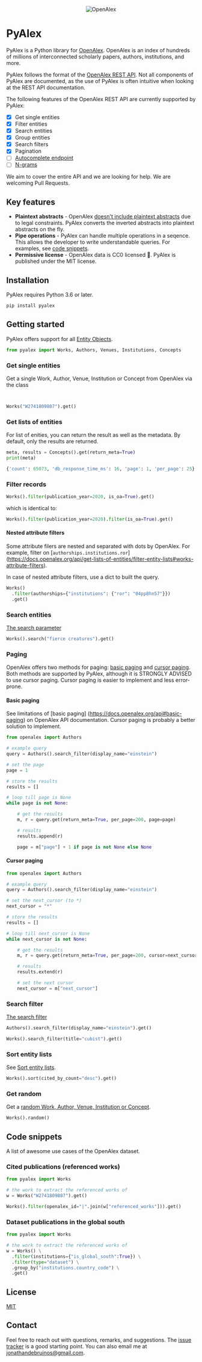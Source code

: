 <p align="center">
  <img alt="OpenAlex" src="https://github.com/J535D165/openalex/raw/main/openalex_repocard.svg">
</p>

# PyAlex

PyAlex is a Python library for [OpenAlex](https://openalex.org/). OpenAlex is an index of hundreds of millions of interconnected scholarly papers, authors, institutions, and more. 

PyAlex follows the format of the [OpenAlex REST API](https://docs.openalex.org/). Not all components of PyAlex are documented, as
the use of PyAlex is often intuitive when looking at the REST API documentation.

The following features of the OpenAlex REST API are currently supported by PyAlex:

- [x] Get single entities
- [x] Filter entities
- [x] Search entities
- [x] Group entities
- [x] Search filters
- [x] Pagination
- [ ] [Autocomplete endpoint](https://docs.openalex.org/api/autocomplete-endpoint)
- [ ] [N-grams](https://docs.openalex.org/api/get-n-grams)

We aim to cover the entire API and we are looking for help. We are welcoming Pull Requests. 

## Key features

- **Plaintext abstracts** - OpenAlex [doesn't include plaintext abstracts](https://docs.openalex.org/about-the-data/work#abstract_inverted_index) due to legal constraints. PyAlex converts the inverted abstracts into plaintext abstracts on the fly.
- **Pipe operations** - PyAlex can handle multiple operations in a seqence. This allows the developer to write understandable queries. For examples, see [code snippets](#code-snippets).
- **Permissive license** - OpenAlex data is CC0 licensed :raised_hands:. PyAlex is published under the MIT license.

## Installation

PyAlex requires Python 3.6 or later.

```sh
pip install pyalex
```

## Getting started

PyAlex offers support for all [Entity Objects](https://docs.openalex.org/about-the-data#entity-objects).

```python
from pyalex import Works, Authors, Venues, Institutions, Concepts
```

### Get single entities

Get a single Work, Author, Venue, Institution or Concept from OpenAlex via the
class

```python


Works("W2741809807").get()
```

### Get lists of entities

For list of enities, you can return the result as well as the metadata. By default, only the results are returned.

```python
meta, results = Concepts().get(return_meta=True)
print(meta)
```

```python
{'count': 65073, 'db_response_time_ms': 16, 'page': 1, 'per_page': 25}
```

### Filter records

```python
Works().filter(publication_year=2020, is_oa=True).get()
```

which is identical to:

```python
Works().filter(publication_year=2020).filter(is_oa=True).get()
```

#### Nested attribute filters

Some attribute filers are nested and separated with dots by OpenAlex. For
example, filter on [`authorships.institutions.ror`]
(https://docs.openalex.org/api/get-lists-of-entities/filter-entity-lists#works-attribute-filters).

In case of nested attribute filters, use a dict to built the query.

```python
Works()
  .filter(authorships={"institutions": {"ror": "04pp8hn57"}})
  .get()
```

### Search entities

[The search parameter](https://docs.openalex.org/api/get-lists-of-entities/search-entity-lists#the-search-parameter)

```python
Works().search("fierce creatures").get()
```

### Paging

OpenAlex offers two methods for paging: [basic paging](https://docs.openalex.org/api#basic-paging) and [cursor paging](https://docs.openalex.org/api#cursor-paging). Both methods are supported by PyAlex, although it is STRONGLY ADVISED to use cursor paging. Cursor paging is easier to implement and less error-prone.

#### Basic paging

See limitations of [basic paging]
(https://docs.openalex.org/api#basic-paging) on OpenAlex API documentation.
Cursor paging is probably a better solution to implement.

```python
from openalex import Authors

# example query
query = Authors().search_filter(display_name="einstein")

# set the page
page = 1

# store the results
results = []

# loop till page is None
while page is not None:

    # get the results
    m, r = query.get(return_meta=True, per_page=200, page=page)

    # results
    results.append(r)

    page = m["page"] + 1 if page is not None else None
```

#### Cursor paging

```python
from openalex import Authors

# example query
query = Authors().search_filter(display_name="einstein")

# set the next_cursor (to *)
next_cursor = "*"

# store the results
results = []

# loop till next_cursor is None
while next_cursor is not None:

    # get the results
    m, r = query.get(return_meta=True, per_page=200, cursor=next_cursor)

    # results
    results.extend(r)

    # set the next cursor
    next_cursor = m["next_cursor"]
```

### Search filter

[The search filter](https://docs.openalex.org/api/get-lists-of-entities/search-entity-lists#the-search-filter)

```python
Authors().search_filter(display_name="einstein").get()
```

```python
Works().search_filter(title="cubist").get()
```

### Sort entity lists

See [Sort entity lists](https://docs.openalex.org/api/get-lists-of-entities/sort-entity-lists).

```python
Works().sort(cited_by_count="desc").get()
```

### Get random

Get a [random Work, Author, Venue, Institution or Concept](https://docs.openalex.org/api/get-single-entities#random-entity).

```python
Works().random()
```

## Code snippets

A list of awesome use cases of the OpenAlex dataset.

### Cited publications (referenced works)

```python
from pyalex import Works

# the work to extract the referenced works of
w = Works("W2741809807").get()

Works().filter(openalex_id="|".join(w["referenced_works"])).get()
```

### Dataset publications in the global south

```python
from pyalex import Works

# the work to extract the referenced works of
w = Works() \
  .filter(institutions={"is_global_south":True}) \
  .filter(type="dataset") \
  .group_by("institutions.country_code") \
  .get()

```

## License

[MIT](/LICENSE)

## Contact

Feel free to reach out with questions, remarks, and suggestions. The
[issue tracker](/issues) is a good starting point. You can also email me at
[jonathandebruinos@gmail.com](mailto:jonathandebruinos@gmail.com).
